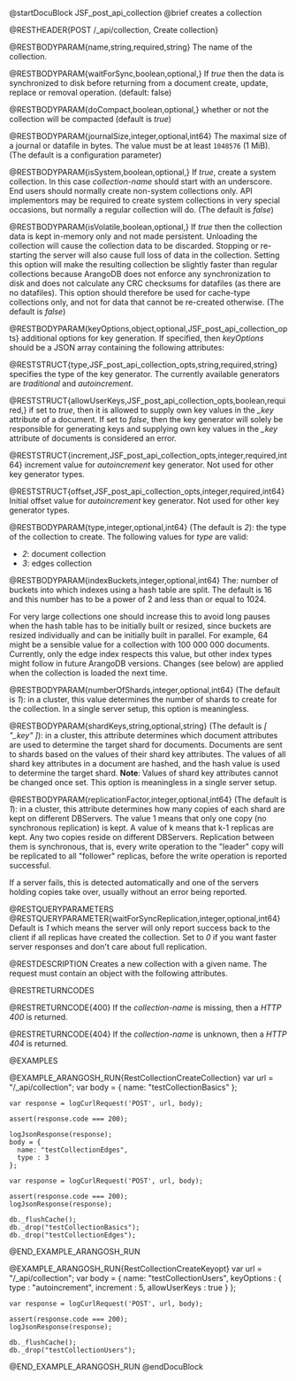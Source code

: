 
@startDocuBlock JSF_post_api_collection
@brief creates a collection

@RESTHEADER{POST /_api/collection, Create collection}

@RESTBODYPARAM{name,string,required,string}
The name of the collection.

@RESTBODYPARAM{waitForSync,boolean,optional,}
If *true* then the data is synchronized to disk before returning from a
document create, update, replace or removal operation. (default: false)

@RESTBODYPARAM{doCompact,boolean,optional,}
whether or not the collection will be compacted (default is *true*)

@RESTBODYPARAM{journalSize,integer,optional,int64}
The maximal size of a journal or datafile in bytes. The value 
must be at least `1048576` (1 MiB). (The default is a configuration parameter)

@RESTBODYPARAM{isSystem,boolean,optional,}
If *true*, create a  system collection. In this case *collection-name*
should start with an underscore. End users should normally create non-system
collections only. API implementors may be required to create system
collections in very special occasions, but normally a regular collection will do.
(The default is *false*)

@RESTBODYPARAM{isVolatile,boolean,optional,}
If *true* then the collection data is kept in-memory only and not made persistent.
Unloading the collection will cause the collection data to be discarded. Stopping
or re-starting the server will also cause full loss of data in the
collection. Setting this option will make the resulting collection be
slightly faster than regular collections because ArangoDB does not
enforce any synchronization to disk and does not calculate any CRC
checksums for datafiles (as there are no datafiles). This option 
should therefore be used for cache-type collections only, and not 
for data that cannot be re-created otherwise.
(The default is *false*)

@RESTBODYPARAM{keyOptions,object,optional,JSF_post_api_collection_opts}
additional options for key generation. If specified, then *keyOptions*
should be a JSON array containing the following attributes:

@RESTSTRUCT{type,JSF_post_api_collection_opts,string,required,string}
specifies the type of the key generator. The currently available generators are
*traditional* and *autoincrement*.

@RESTSTRUCT{allowUserKeys,JSF_post_api_collection_opts,boolean,required,}
if set to *true*, then it is allowed to supply own key values in the
*_key* attribute of a document. If set to *false*, then the key generator
will solely be responsible for generating keys and supplying own key values
in the *_key* attribute of documents is considered an error.

@RESTSTRUCT{increment,JSF_post_api_collection_opts,integer,required,int64}
increment value for *autoincrement* key generator. Not used for other key
generator types.

@RESTSTRUCT{offset,JSF_post_api_collection_opts,integer,required,int64}
Initial offset value for *autoincrement* key generator.
Not used for other key generator types.

@RESTBODYPARAM{type,integer,optional,int64}
(The default is *2*): the type of the collection to create.
The following values for *type* are valid:

- *2*: document collection
- *3*: edges collection

@RESTBODYPARAM{indexBuckets,integer,optional,int64}
The: number of buckets into which indexes using a hash
table are split. The default is 16 and this number has to be a
power of 2 and less than or equal to 1024. 

For very large collections one should increase this to avoid long pauses 
when the hash table has to be initially built or resized, since buckets 
are resized individually and can be initially built in parallel. For 
example, 64 might be a sensible value for a collection with 100
000 000 documents. Currently, only the edge index respects this
value, but other index types might follow in future ArangoDB versions. 
Changes (see below) are applied when the collection is loaded the next 
time.

@RESTBODYPARAM{numberOfShards,integer,optional,int64}
(The default is *1*): in a cluster, this value determines the
number of shards to create for the collection. In a single
server setup, this option is meaningless.

@RESTBODYPARAM{shardKeys,string,optional,string}
(The default is *[ "_key" ]*): in a cluster, this attribute determines
which document attributes are used to determine the target shard for documents.
Documents are sent to shards based on the values of their shard key attributes.
The values of all shard key attributes in a document are hashed,
and the hash value is used to determine the target shard.
**Note**: Values of shard key attributes cannot be changed once set.
  This option is meaningless in a single server setup.

@RESTBODYPARAM{replicationFactor,integer,optional,int64} 
(The default is *1*): in a cluster, this attribute determines how many copies 
of each shard are kept on different DBServers. The value 1 means that only one 
copy (no synchronous replication) is kept. A value of k means that k-1 replicas 
are kept. Any two copies reside on different DBServers. Replication between them is 
synchronous, that is, every write operation to the "leader" copy will be replicated 
to all "follower" replicas, before the write operation is reported successful.

If a server fails, this is detected automatically and one of the servers holding 
copies take over, usually without an error being reported.

@RESTQUERYPARAMETERS 
@RESTQUERYPARAMETER{waitForSyncReplication,integer,optional,int64}
Default is *1* which means the server will only report success back to the client
if all replicas have created the collection. Set to *0* if you want faster
server responses and don't care about full replication.

@RESTDESCRIPTION
Creates a new collection with a given name. The request must contain an
object with the following attributes.


@RESTRETURNCODES

@RESTRETURNCODE{400}
If the *collection-name* is missing, then a *HTTP 400* is
returned.

@RESTRETURNCODE{404}
If the *collection-name* is unknown, then a *HTTP 404* is returned.


@EXAMPLES

@EXAMPLE_ARANGOSH_RUN{RestCollectionCreateCollection}
    var url = "/_api/collection";
    var body = {
      name: "testCollectionBasics"
    };

    var response = logCurlRequest('POST', url, body);

    assert(response.code === 200);

    logJsonResponse(response);
    body = {
      name: "testCollectionEdges",
      type : 3
    };

    var response = logCurlRequest('POST', url, body);

    assert(response.code === 200);
    logJsonResponse(response);

    db._flushCache();
    db._drop("testCollectionBasics");
    db._drop("testCollectionEdges");
@END_EXAMPLE_ARANGOSH_RUN

@EXAMPLE_ARANGOSH_RUN{RestCollectionCreateKeyopt}
    var url = "/_api/collection";
    var body = {
      name: "testCollectionUsers",
      keyOptions : {
        type : "autoincrement",
        increment : 5,
        allowUserKeys : true
      }
    };

    var response = logCurlRequest('POST', url, body);

    assert(response.code === 200);
    logJsonResponse(response);

    db._flushCache();
    db._drop("testCollectionUsers");
@END_EXAMPLE_ARANGOSH_RUN
@endDocuBlock

